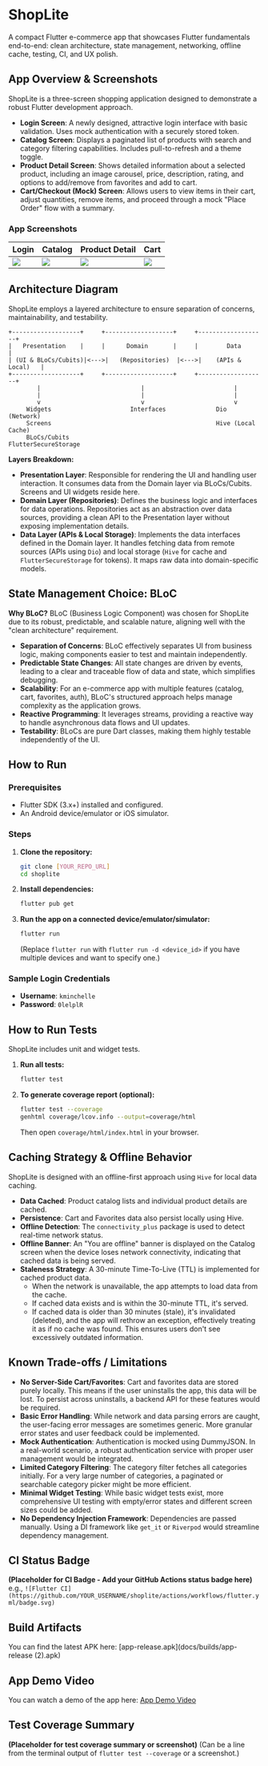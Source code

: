 # ShopLite

A compact Flutter e-commerce app that showcases Flutter fundamentals end-to-end: clean architecture, state management, networking, offline cache, testing, CI, and UX polish.

## App Overview & Screenshots
ShopLite is a three-screen shopping application designed to demonstrate a robust Flutter development approach.

*   **Login Screen**: A newly designed, attractive login interface with basic validation. Uses mock authentication with a securely stored token.
*   **Catalog Screen**: Displays a paginated list of products with search and category filtering capabilities. Includes pull-to-refresh and a theme toggle.
*   **Product Detail Screen**: Shows detailed information about a selected product, including an image carousel, price, description, rating, and options to add/remove from favorites and add to cart.
*   **Cart/Checkout (Mock) Screen**: Allows users to view items in their cart, adjust quantities, remove items, and proceed through a mock "Place Order" flow with a summary.

### App Screenshots
| Login | Catalog | Product Detail | Cart |
|-------|---------|----------------|------|
| ![](docs/screenshots/login.png) | ![](docs/screenshots/catalog.png) | ![](docs/screenshots/detail.png) | ![](docs/screenshots/cart.png) |

## Architecture Diagram

ShopLite employs a layered architecture to ensure separation of concerns, maintainability, and testability.

```
+-------------------+     +-------------------+     +-------------------+
|   Presentation    |     |      Domain       |     |        Data       |
| (UI & BLoCs/Cubits)|<--->|   (Repositories)  |<--->|    (APIs & Local)   |
+-------------------+     +-------------------+     +-------------------+
        |                            |                         |
        |                            |                         |
        v                            v                         v
     Widgets                      Interfaces              Dio (Network)
     Screens                                              Hive (Local Cache)
     BLoCs/Cubits                                         FlutterSecureStorage
```

**Layers Breakdown:**
*   **Presentation Layer**: Responsible for rendering the UI and handling user interaction. It consumes data from the Domain layer via BLoCs/Cubits. Screens and UI widgets reside here.
*   **Domain Layer (Repositories)**: Defines the business logic and interfaces for data operations. Repositories act as an abstraction over data sources, providing a clean API to the Presentation layer without exposing implementation details.
*   **Data Layer (APIs & Local Storage)**: Implements the data interfaces defined in the Domain layer. It handles fetching data from remote sources (APIs using `Dio`) and local storage (`Hive` for cache and `FlutterSecureStorage` for tokens). It maps raw data into domain-specific models.

## State Management Choice: BLoC

**Why BLoC?**
BLoC (Business Logic Component) was chosen for ShopLite due to its robust, predictable, and scalable nature, aligning well with the "clean architecture" requirement.

*   **Separation of Concerns**: BLoC effectively separates UI from business logic, making components easier to test and maintain independently.
*   **Predictable State Changes**: All state changes are driven by events, leading to a clear and traceable flow of data and state, which simplifies debugging.
*   **Scalability**: For an e-commerce app with multiple features (catalog, cart, favorites, auth), BLoC's structured approach helps manage complexity as the application grows.
*   **Reactive Programming**: It leverages streams, providing a reactive way to handle asynchronous data flows and UI updates.
*   **Testability**: BLoCs are pure Dart classes, making them highly testable independently of the UI.

## How to Run

### Prerequisites
*   Flutter SDK (3.x+) installed and configured.
*   An Android device/emulator or iOS simulator.

### Steps
1.  **Clone the repository:**
    ```bash
    git clone [YOUR_REPO_URL]
    cd shoplite
    ```
2.  **Install dependencies:**
    ```bash
    flutter pub get
    ```
3.  **Run the app on a connected device/emulator/simulator:**
    ```bash
    flutter run
    ```
    (Replace `flutter run` with `flutter run -d <device_id>` if you have multiple devices and want to specify one.)

### Sample Login Credentials
*   **Username**: `kminchelle`
*   **Password**: `0lelplR`

## How to Run Tests

ShopLite includes unit and widget tests.

1.  **Run all tests:**
    ```bash
    flutter test
    ```
2.  **To generate coverage report (optional):**
    ```bash
    flutter test --coverage
    genhtml coverage/lcov.info --output=coverage/html
    ```
    Then open `coverage/html/index.html` in your browser.

## Caching Strategy & Offline Behavior

ShopLite is designed with an offline-first approach using `Hive` for local data caching.

*   **Data Cached**: Product catalog lists and individual product details are cached.
*   **Persistence**: Cart and Favorites data also persist locally using Hive.
*   **Offline Detection**: The `connectivity_plus` package is used to detect real-time network status.
*   **Offline Banner**: An "You are offline" banner is displayed on the Catalog screen when the device loses network connectivity, indicating that cached data is being served.
*   **Staleness Strategy**: A 30-minute Time-To-Live (TTL) is implemented for cached product data.
    *   When the network is unavailable, the app attempts to load data from the cache.
    *   If cached data exists and is within the 30-minute TTL, it's served.
    *   If cached data is older than 30 minutes (stale), it's invalidated (deleted), and the app will rethrow an exception, effectively treating it as if no cache was found. This ensures users don't see excessively outdated information.

## Known Trade-offs / Limitations
*   **No Server-Side Cart/Favorites**: Cart and favorites data are stored purely locally. This means if the user uninstalls the app, this data will be lost. To persist across uninstalls, a backend API for these features would be required.
*   **Basic Error Handling**: While network and data parsing errors are caught, the user-facing error messages are sometimes generic. More granular error states and user feedback could be implemented.
*   **Mock Authentication**: Authentication is mocked using DummyJSON. In a real-world scenario, a robust authentication service with proper user management would be integrated.
*   **Limited Category Filtering**: The category filter fetches all categories initially. For a very large number of categories, a paginated or searchable category picker might be more efficient.
*   **Minimal Widget Testing**: While basic widget tests exist, more comprehensive UI testing with empty/error states and different screen sizes could be added.
*   **No Dependency Injection Framework**: Dependencies are passed manually. Using a DI framework like `get_it` or `Riverpod` would streamline dependency management.

## CI Status Badge
**(Placeholder for CI Badge - Add your GitHub Actions status badge here)**
e.g., `![Flutter CI](https://github.com/YOUR_USERNAME/shoplite/actions/workflows/flutter.yml/badge.svg)`

## Build Artifacts
You can find the latest APK here: [app-release.apk](docs/builds/app-release (2).apk)

## App Demo Video
You can watch a demo of the app here: [App Demo Video](docs/videos/app_vdemo_video.mp4)

## Test Coverage Summary
**(Placeholder for test coverage summary or screenshot)**
(Can be a line from the terminal output of `flutter test --coverage` or a screenshot.)
